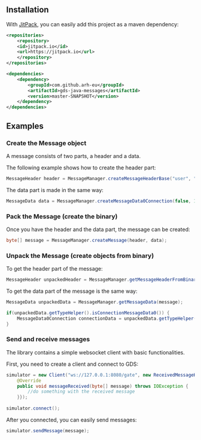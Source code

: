 ## Installation

With [JitPack](https://jitpack.io/), you can easily add this project as a maven dependency:

```XML
<repositories>
    <repository>
    <id>jitpack.io</id>
    <url>https://jitpack.io</url>
    </repository>
</repositories>

<dependencies>
    <dependency>
        <groupId>com.github.arh-eu</groupId>
        <artifactId>gds-java-messages</artifactId>
        <version>master-SNAPSHOT</version>
    </dependency>
</dependencies>
```

## Examples

### Create the Message object

A message consists of two parts, a header and a data.

The following example shows how to create the header part:

```java
MessageHeader header = MessageManager.createMessageHeaderBase("user", "870da92f-7fff-48af-825e-05351ef97acd", System.currentTimeMillis(), System.currentTimeMillis(), false, null, null, null, null, MessageDataType.CONNECTION_0);
```
The data part is made in the same way:

```java
MessageData data = MessageManager.createMessageData0Connection(false, 1, false, null, "pass");
```

### Pack the Message (create the binary)

Once you have the header and the data part, the message can be created:

```java
byte[] message = MessageManager.createMessage(header, data);
```

### Unpack the Message (create objects from binary)

To get the header part of the message:

```java
MessageHeader unpackedHeader = MessageManager.getMessageHeaderFromBinaryMessage(message);
```

To get the data part of the message is the same way:

```java
MessageData unpackedData = MessageManager.getMessageData(message);
```

```java
if(unpackedData.getTypeHelper().isConnectionMessageData0()) {
    MessageData0Connection connectionData = unpackedData.getTypeHelper().asConnectionMessageData0();
}
```

### Send and receive messages

The library contains a simple websocket client with basic functionalities.

First, you need to create a client and connect to GDS:

```java
simulator = new Client("ws://127.0.0.1:8080/gate", new ReceivedMessageHandler() {
    @Override
    public void messageReceived(byte[] message) throws IOException {
        //do something with the received message
    }});
    
simulator.connect();
```

After you connected, you can easily send messages:

```java
simulator.sendMessage(message);
```

